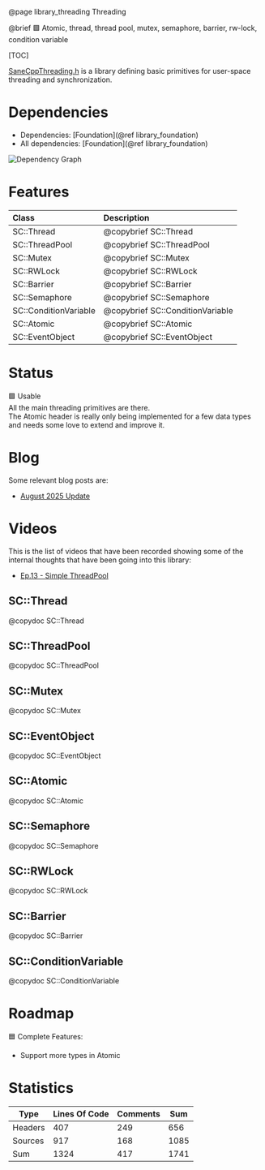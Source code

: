 @page library_threading Threading

@brief 🟩 Atomic, thread, thread pool, mutex, semaphore, barrier, rw-lock, condition variable

[TOC]

[SaneCppThreading.h](https://github.com/Pagghiu/SaneCppLibraries/releases/latest/download/SaneCppThreading.h) is a library defining basic primitives for user-space threading and synchronization.

# Dependencies
- Dependencies: [Foundation](@ref library_foundation)
- All dependencies: [Foundation](@ref library_foundation)

![Dependency Graph](Threading.svg)


# Features
| Class                 | Description                       |
|:----------------------|:----------------------------------|
| SC::Thread            | @copybrief SC::Thread             |
| SC::ThreadPool        | @copybrief SC::ThreadPool         |
| SC::Mutex             | @copybrief SC::Mutex              |
| SC::RWLock            | @copybrief SC::RWLock             |
| SC::Barrier           | @copybrief SC::Barrier            |
| SC::Semaphore         | @copybrief SC::Semaphore          |
| SC::ConditionVariable | @copybrief SC::ConditionVariable  |
| SC::Atomic            | @copybrief SC::Atomic             |
| SC::EventObject       | @copybrief SC::EventObject        |

# Status
🟩 Usable  
All the main threading primitives are there.  
The Atomic header is really only being implemented for a few data types and needs some love to extend and improve it.

# Blog

Some relevant blog posts are:

- [August 2025 Update](https://pagghiu.github.io/site/blog/2025-08-31-SaneCppLibrariesUpdate.html)


# Videos

This is the list of videos that have been recorded showing some of the internal thoughts that have been going into this library:

- [Ep.13 - Simple ThreadPool](https://www.youtube.com/watch?v=e48ruImESxI)

## SC::Thread
@copydoc SC::Thread

## SC::ThreadPool
@copydoc SC::ThreadPool

## SC::Mutex
@copydoc SC::Mutex

## SC::EventObject
@copydoc SC::EventObject

## SC::Atomic
@copydoc SC::Atomic

## SC::Semaphore
@copydoc SC::Semaphore

## SC::RWLock
@copydoc SC::RWLock

## SC::Barrier
@copydoc SC::Barrier

## SC::ConditionVariable
@copydoc SC::ConditionVariable

# Roadmap

🟦 Complete Features:
- Support more types in Atomic<T>

# Statistics
| Type      | Lines Of Code | Comments  | Sum   |
|-----------|---------------|-----------|-------|
| Headers   | 407			| 249		| 656	|
| Sources   | 917			| 168		| 1085	|
| Sum       | 1324			| 417		| 1741	|
